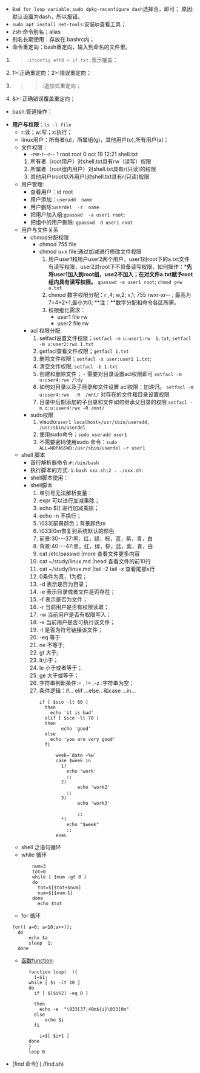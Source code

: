 - `Bad for loop variable`: `sudo dpkg-reconfigure dash`选择否，即可；
原因:默认设置为dash，所以报错。
- `sudo apt install net-tools`:安装ip查看工具；
- zsh:命令别名；alias
- 别名长期使用：存放在.bashrc内；
- 命令重定向：bash重定向，输入到命名的文件里。
 1. >:`ifconfig eth0 > if.txt;`表示覆盖；
 2. 1>:正确重定向；2>:错误重定向；
 3. >>:追加式重定向；
 4. &>: 正确错误覆盖重定向；
- bash:管道操作：
+ **用户与权限**：`ls -l file`
  - r:读；w:写；x:执行；
  - linux用户：所有者(u)，所属组(g)，其他用户(o),所有用户(a)；
  -  文件权限：
      -  -rw-r--r-- 1 root root  0 oct 19 12:21 shell.txt
        1. 所有者（root用户）对shell.txt具有rw（读写）权限
        2.  所属者（root组内用户）对shell.txt具有r(只读)的权限
        3. 其他用户(root以外用户)对shell.txt具有r(只读)权限
  - 用户管理:
    - 查看用户：id root
    - 用户添加：`useradd  name`
    - 用户删除:`userdel  -r  name`
    - 把用户加入组:`gpasswd  -a user1 root`;
    - 把组中的用户删除: `gpasswd -d user1 root`
  - 用户与文件关系
    - chmod分配权限
      - chmod 755 file
      - chmod u+x file:通过加减进行修改文件权限
        1. 用户user1和用户user2两个用户，user1对root下的a.txt文件有读写权限，user2对root下不具备读写权限，如何操作：***先将user1加入到root组，use2不加入；在对文件a.txt赋予root组内具有读写权限。**
        `gpasswd -a user1 root`; `chmod g+w a.txt`
        2. chmod 数字权限分配：r ,4; w,2; x,1;  755 rwxr-xr-- ; 最高为7=4+2+1,最小为0;
        **注：**数字分配和命令各区所需。
        3. 权限细化需求：
              -  user1 file rw
              - user2 file rw
    - acl 权限分配
       1. setfacl设置文件权限；`setfacl -m u:user1:rw  1.txt`; `setfacl -m u:user2:rwx 1.txt`
       2. getfacl查看文件权限；`getfacl 1.txt`
       3. 删除文件权限；`setfacl -x user:user1 1.txt`;
       4. 清空文件权限; `setfacl -b 1.txt`
       5.  创建和删除文件；
          -   需要对目录设置acl权限即可
          `setfacl -m u:user4:rwx /ldy`
        6. 如何对目录以及子目录和文件设置 acl权限：加递归。
             `setfacl -m u:user4:rwx  -R  /mnt/` 对存在的文件和目录设置权限
        7. 目录中后期添加的子目录和文件如何继承父目录的权限
              `setfacl -m d:u:user4:rwx -R /mnt/`
    -  sudo权限
        1. visudo:`user1 localhost=/usr/sbin/useradd, /usr/sbin/userdel `
        2. 使用sudo命令；`sudo useradd user1`
        3. 不需要密码使用sudo 命令：`sudo  ALL=NOPASSWD:/usr/sbin/userdel -r user1`
  + shell 脚本
    - 首行解析器命令:`#!/bin/bash`
    -  执行脚本的方式: `1.bash xxx.sh;2 . ./xxx.sh:`
    -  shell脚本使用：
    - shell脚本
      1. 单引号无法解析变量：
      2. expr 可以进行加减乘除；
      3. echo $[] 进行加减乘除；
      4. echo -n 不换行；
      5.  \033[前景颜色；背景颜色m
      6. \033[0m恢复到系统默认的颜色
      7. 前景:30---37:黑，红，绿，棕，蓝，紫，青，白
      8. 背景:40---47:黑，红，绿，棕，蓝，紫，青，白
      9.   cat /etc/passwd |more 查看文件更多内容
      10.  cat ~/study/linux.md |head 查看文件的前10行
      11.  cat ~/study/linux.md |tail -2  tail -x 查看尾部x行
      12.  0条件为真，1为假；
      13.  -d 表示是否为目录；
      14. -e 表示目录或者文件是否存在；
      15. -f 表示是否为文件；
      16. -r 当前用户是否有权限读取；
      17. -w 当前用户是否有权限写入；
      18. -x 当前用户是否可执行该文件；
      19. -l 是否为符号链接该文件；
      20.  -eq  等于
      21. ne 不等于;
      22. gt 大于;
      23. lt小于；
      24. le 小于或者等于；
      25. ge 大于或等于；
      26.  字符串判断条件:= , != ,-z :字符串为空；
      27. 条件逻辑：if... elif ...else...和case ...in...
          ```
          if [ $sco -lt 60 ]
            then 
              echo 'it is bad'
            elif [ $sco -lt 70 ]
            then
                  echo 'good'
            else 
              echo 'you are very good'	
            fi
          ```
          ```
                week=`date +%w`
                case $week in
                  1)
                    echo 'work'
                    ;;
                  2)
                        echo 'work2'	
                    ;;
                  3) 
                        echo 'work3'

                        ;;
                  *) 
                    echo "$week"
                    ;;
                esac	       
          ```
  -  shell 之语句循环
    -  while 循环
        ```
            num=3
            tot=0
            while [ $num -gt 0 ]
            do 
              tot=$[$tot+$num]
              num=$[$num-1]	
            done
              echo $tot
        ```
    - for 循环 
    ```
    for(( a=0; a<10;a++));
      do
          echo $a
          sleep  1;
      done
    ```
  -  [函数function](./loop.sh):
  ```
        function loop(  ){
          i=$1;
        while [ $i -lt 10 ]
        do
          if [ $[$i%2] -eq 0 ]

          then
            echo -e  "\033[37;40m${i}\033[0m"
          else
              echo $i
          fi

            i=$[ $i+1 ]
        done
        }
        loop 0
  ```
-  [find 命令] (./find.sh)